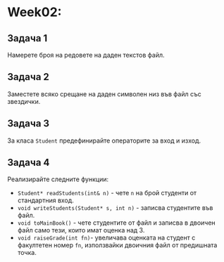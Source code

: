 # Week02:

## Задача 1
Намерете броя на редовете на даден текстов файл.

## Задача 2
Заместете всяко срещане на даден символен низ във файл със звездички.

## Задача 3
За класа `Student` предефинирайте операторите за вход и изход.

## Задача 4
Реализирайте следните функции:
* `Student* readStudents(int& n)` - чете `n` на брой студенти от стандартния вход.
* `void writeStudents(Student* s, int n)` - записва студентите във файл.
* `void toMainBook()` - чете студентите от файл и записва в двоичен файл само тези, които имат оценка над 3.
* `void raiseGrade(int fn)`- увеличава оценката на студент с факултетен номер `fn`, използвайки двоичния файл от предишната точка.

